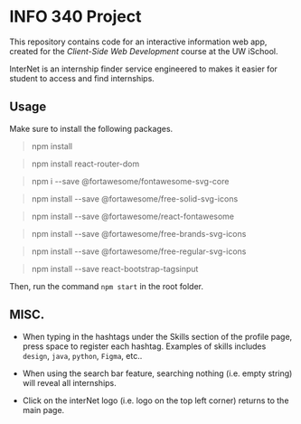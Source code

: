 # INFO 340 Project

This repository contains code for an interactive information web app, created for the _Client-Side Web Development_ course at the UW iSchool.

InterNet is an internship finder service engineered to makes it easier for student to access and find internships.

## Usage

Make sure to install the following packages.

>npm install

>npm install react-router-dom

>npm i --save @fortawesome/fontawesome-svg-core

>npm install --save @fortawesome/free-solid-svg-icons

>npm install --save @fortawesome/react-fontawesome

>npm install --save @fortawesome/free-brands-svg-icons

>npm install --save @fortawesome/free-regular-svg-icons

>npm install --save react-bootstrap-tagsinput

Then, run the command `npm start` in the root folder.

## MISC.
- When typing in the hashtags under the Skills section of the profile page, press space to register each hashtag.
  Examples of skills includes `design`, `java`, `python`, `Figma`, etc..

- When using the search bar feature, searching nothing (i.e. empty string) will reveal all internships.

- Click on the interNet logo (i.e. logo on the top left corner) returns to the main page.


